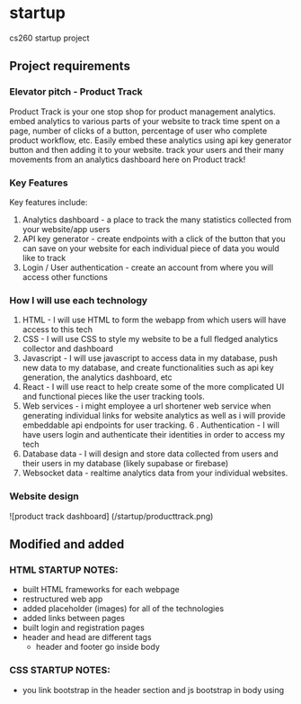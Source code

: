 # startup
cs260 startup project

## Project requirements
### Elevator pitch - Product Track
Product Track is your one stop shop for product management analytics. embed analytics to various parts of your website to track time spent on a page, number of clicks of a button, percentage of user who complete product workflow, etc. Easily embed these analytics using api key generator button and then adding it to your website. track your users and their many movements from an analytics dashboard here on Product track!

### Key Features
Key features include:
1. Analytics dashboard - a place to track the many statistics collected from your website/app users
2. API key generator - create endpoints with a click of the button that you can save on your website for each individual piece of data you would like to track
3. Login / User authentication - create an account from where you will access other functions

### How I will use each technology
1. HTML - I will use HTML to form the webapp from which users will have access to this tech
2. CSS - I will use CSS to style my website to be a full fledged analytics collector and dashboard
3. Javascript - I will use javascript to access data in my database, push new data to my database, and create functionalities such as api key generation, the analytics dashboard, etc
4. React - I will use react to help create some of the more complicated UI and functional pieces like the user tracking tools. 
5. Web services - i might employee a url shortener web service when generating individual links for website analytics as well as i will provide embeddable api endpoints for user tracking. 
6 . Authentication - I will have users login and authenticate their identities in order to access my tech
7. Database data - I will design and store data collected from users and their users in my database (likely supabase or firebase)
8. Websocket data - realtime analytics data from your individual websites. 


### Website design
![product track dashboard] (/startup/producttrack.png)





## Modified and added 
### HTML STARTUP NOTES:
- built HTML frameworks for each webpage
- restructured web app
- added placeholder (images) for all of the technologies
- added links between pages
- built login and registration pages
- header and head are different tags
    - header and footer go inside body

### CSS STARTUP NOTES:
- you link bootstrap in the header section and js bootstrap in body using <script> 
- footer is easy copy and paste. 
- learned about different bootstrap button options
- Cards look better on smaller items 
- Building so many divs makes these apps so deep on nesting. Is there a better/ easier way to do it?
- learned how to use the grid system for bootstrap (remember it uses 12 as its column default)
- Going to need to make more adjustments to UI once 


### JAVASCRIPT + REACT
- React is actually used as a way to nest/modularize functionality
- Router is the way to keep the same landing page but inject its contents
- javascript is used to write the functional/interactive components of the website. 
- used chart.js for some prebuilt components. modified line graph to be interactive. now need it to access actual user data on the backend. 



### UPDATE DEC 6
- React is a good way of modularizing a web app because you can inject different sections of code wherever you would like using component structuring
- hooks have been really interested to use as they allow for dynamic updates to static features. 
- state hook is to send changes and effect hook is to instigate them
- stressed about finishing this class lol



### Web service stuff
- web services are hard. I am struggling but gonna update my readme with something (insert shrug emoji here)
- for my implementation i will have to build something that plugs simon into my mongo db. 
To do
1. make sure Simon is sending user data to mongodb 
2. Debug structure of web app
3. Connect app to mongodb
4. Make data from mongo show up on dashboard
5. Questions: api router? Service help? Etc?
6. Build web socket of sort 


### WebService final update
- finished my web service
- It is locally hosted and resets when the app is refreshed
- you can click through log in and log out
- it parts that are restricted for post auth
- it uses a 3rd part api to get the users ip address


### Startup Login 
- seems like the functionality of startup service should almost fulfill this assignment but almost there.
- needed to add calls to submit and check logins with mongo db
- called with collin and aaron to get some help
- require and import do similar things 
- we are almost there
- yeet


### Startup WebSocket
- this is gonna be crazy 
---------PPPPPPLLLLLLEEEEEEAAAAASSSSSSSEEEEEE GIVE ME PARTIAL POINTS --------------
- I am going to try and implement a echo server. this websocket will take a message and send it back
